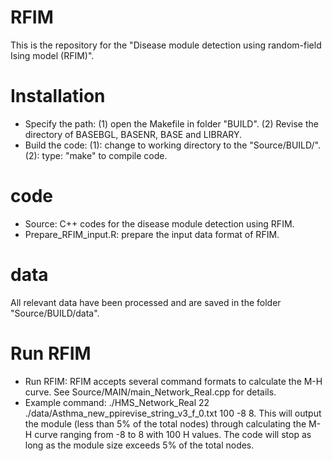 # RFIM

This is the repository for the "Disease module detection using random-field Ising model (RFIM)".

# Installation
* Specify the path:  (1) open the Makefile in folder "BUILD". (2) Revise the directory of BASEBGL, BASENR, BASE and LIBRARY.
* Build the code: (1): change to working directory to the "Source/BUILD/". (2): type: "make" to compile code.

# code
* Source: C++ codes for the disease module detection using RFIM.
* Prepare_RFIM_input.R: prepare the input data format of RFIM.

# data
All relevant data have been processed and are saved in the folder "Source/BUILD/data".

# Run RFIM
* Run RFIM: RFIM accepts several command formats to calculate the M-H curve. See Source/MAIN/main_Network_Real.cpp for details.
* Example command: ./HMS_Network_Real 22 ./data/Asthma_new_ppirevise_string_v3_f_0.txt 100 -8 8. This will output the module (less than 5% of the total nodes) through calculating the M-H curve ranging from -8 to 8 with 100 H values. The code will stop as long as the module size exceeds 5% of the total nodes.
